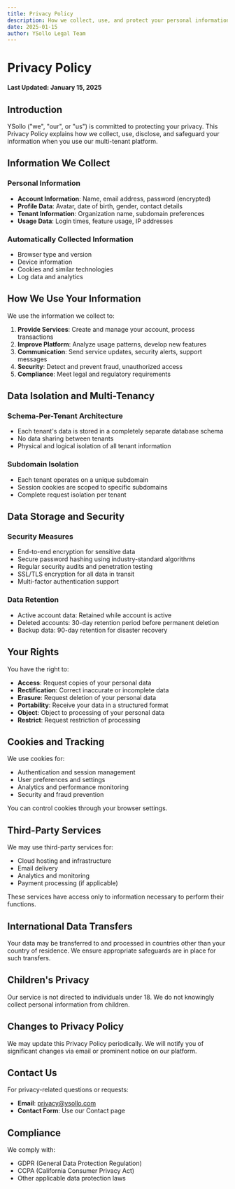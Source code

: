```yaml
---
title: Privacy Policy
description: How we collect, use, and protect your personal information
date: 2025-01-15
author: YSollo Legal Team
---
```


# Privacy Policy

**Last Updated: January 15, 2025**

## Introduction

YSollo ("we", "our", or "us") is committed to protecting your privacy. This Privacy Policy explains how we collect, use, disclose, and safeguard your information when you use our multi-tenant platform.

## Information We Collect

### Personal Information
- **Account Information**: Name, email address, password (encrypted)
- **Profile Data**: Avatar, date of birth, gender, contact details
- **Tenant Information**: Organization name, subdomain preferences
- **Usage Data**: Login times, feature usage, IP addresses

### Automatically Collected Information
- Browser type and version
- Device information
- Cookies and similar technologies
- Log data and analytics

## How We Use Your Information

We use the information we collect to:

1. **Provide Services**: Create and manage your account, process transactions
2. **Improve Platform**: Analyze usage patterns, develop new features
3. **Communication**: Send service updates, security alerts, support messages
4. **Security**: Detect and prevent fraud, unauthorized access
5. **Compliance**: Meet legal and regulatory requirements

## Data Isolation and Multi-Tenancy

### Schema-Per-Tenant Architecture
- Each tenant's data is stored in a completely separate database schema
- No data sharing between tenants
- Physical and logical isolation of all tenant information

### Subdomain Isolation
- Each tenant operates on a unique subdomain
- Session cookies are scoped to specific subdomains
- Complete request isolation per tenant

## Data Storage and Security

### Security Measures
- End-to-end encryption for sensitive data
- Secure password hashing using industry-standard algorithms
- Regular security audits and penetration testing
- SSL/TLS encryption for all data in transit
- Multi-factor authentication support

### Data Retention
- Active account data: Retained while account is active
- Deleted accounts: 30-day retention period before permanent deletion
- Backup data: 90-day retention for disaster recovery

## Your Rights

You have the right to:

- **Access**: Request copies of your personal data
- **Rectification**: Correct inaccurate or incomplete data
- **Erasure**: Request deletion of your personal data
- **Portability**: Receive your data in a structured format
- **Object**: Object to processing of your personal data
- **Restrict**: Request restriction of processing

## Cookies and Tracking

We use cookies for:
- Authentication and session management
- User preferences and settings
- Analytics and performance monitoring
- Security and fraud prevention

You can control cookies through your browser settings.

## Third-Party Services

We may use third-party services for:
- Cloud hosting and infrastructure
- Email delivery
- Analytics and monitoring
- Payment processing (if applicable)

These services have access only to information necessary to perform their functions.

## International Data Transfers

Your data may be transferred to and processed in countries other than your country of residence. We ensure appropriate safeguards are in place for such transfers.

## Children's Privacy

Our service is not directed to individuals under 18. We do not knowingly collect personal information from children.

## Changes to Privacy Policy

We may update this Privacy Policy periodically. We will notify you of significant changes via email or prominent notice on our platform.

## Contact Us

For privacy-related questions or requests:
- **Email**: privacy@ysollo.com
- **Contact Form**: Use our Contact page

## Compliance

We comply with:
- GDPR (General Data Protection Regulation)
- CCPA (California Consumer Privacy Act)
- Other applicable data protection laws
